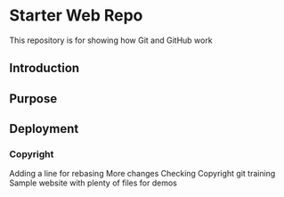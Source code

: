 # Starter Web Repo

This repository is for showing how Git and GitHub work
## Introduction

## Purpose

## Deployment

### Copyright

Adding a line for rebasing
More changes
Checking
Copyright git training
Sample website with plenty of files for demos